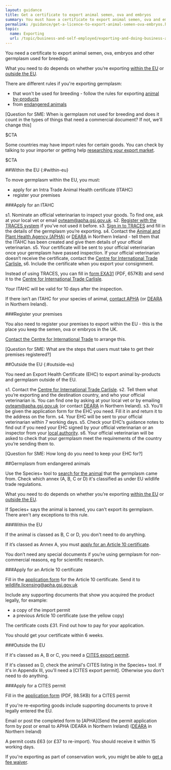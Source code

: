 ```yaml
---
layout: guidance
title: Get a certificate to export animal semen, ova and embryos
summary: You must have a certificate to export animal semen, ova and embryos (germplasm).
permalink: /guidance/get-a-licence-to-export-animal-semen-ova-embryos.html
topic:
  name: Exporting
  url: /topic/business-and-self-employed/exporting-and-doing-business-abroad.html
---
```


You need a certificate to export animal semen, ova, embryos and other germplasm used for breeding.

What you need to do depends on whether you’re exporting [within the EU](#within-eu) or [outside the EU](#outside-eu).

There are different rules if you're exporting germplasm:

- that won't be used for breeding - follow the rules for exporting [animal by-products](/guidance/get-a-licence-to-export-furs-skins-and-other-animal-products.html)
- from [endangered animals](#germplasm-from-endangered-animals)

[Question for SME: When is germplasm not used for breeding and does it count in the types of things that need a commercial document? If not, we'll change this]

$CTA

Some countries may have import rules for certain goods. You can check by talking to your importer or getting help [researching your export market](https://govuk-import-export.herokuapp.com/answer/choosing-export-market-ukti-experimental-sg.html).

$CTA

##Within the EU
{:#within-eu}

To move germplasm within the EU, you must:

* apply for an Intra Trade Animal Health certificate (ITAHC)
* register your premises

###Apply for an ITAHC

s1. Nominate an official veterinarian to inspect your goods. To find one, ask at your local vet or email <ovteam@apha.gsi.gov.uk>.
s2. [Register with the TRACES system](https://webgate.ec.europa.eu/sanco/traces/registration/open.do) if you’ve not used it before.
s3. [Sign in to TRACES](https://webgate.ec.europa.eu/sanco/traces/security/askLogin.do) and fill in the details of the germplasm you’re exporting.
s4. Contact the [Animal and Plant Health Agency (APHA)](https://www.gov.uk/government/organisations/animal-and-plant-health-agency/about/access-and-opening) or [DEARA](https://www.daera-ni.gov.uk/contact) in Northern Ireland - tell them that the ITAHC has been created and give them details of your official veterinarian.
s5. Your certificate will be sent to your official veterinarian once your germplasm have passed inspection. If your official veterinarian doesn’t receive the certificate, contact the [Centre for International Trade Carlisle.](https://www.gov.uk/government/organisations/animal-and-plant-health-agency/about/access-and-opening#specialist-service-centres-ssc)
s6. Include the certificate when you export your consignment.

Instead of using TRACES, you can fill in [form EXA31](https://www.gov.uk/government/uploads/system/uploads/attachment_data/file/487419/form-exa31.pdf) (PDF, 657KB) and send it to the [Centre for International Trade Carlisle](https://www.gov.uk/government/organisations/animal-and-plant-health-agency/about/access-and-opening#specialist-service-centres-ssc).

Your ITAHC will be valid for 10 days after the inspection.

If there isn’t an ITAHC for your species of animal, [contact APHA](https://www.gov.uk/government/organisations/animal-and-plant-health-agency/about/access-and-opening#specialist-service-centres-ssc) (or [DEARA](https://www.daera-ni.gov.uk/contact) in Northern Ireland).

###Register your premises

You also need to register your premises to export within the EU - this is the place you keep the semen, ova or embryos in the UK.

[Contact the Centre for International Trade](https://www.gov.uk/government/organisations/animal-and-plant-health-agency/about/access-and-opening#specialist-service-centres-ssc) to arrange this.

[Question for SME: What are the steps that users must take to get their premises registered?]

##Outside the EU
{:#outside-eu}

You need an Export Health Certificate (EHC) to export animal by-products and germplasm outside of the EU. 

s1. Contact the [Centre for International Trade Carlisle](https://www.gov.uk/government/uploads/system/uploads/attachment_data/file/491835/contacts-international-trade.pdf).
s2. Tell them what you’re exporting and the destination country, and who your official veterinarian is. You can find one by asking at your local vet or by emailing <ovteam@apha.gsi.gov.uk> (or contact [DEARA](https://www.daera-ni.gov.uk/contact) in Northern Ireland).
s3. You’ll be given the application form for the EHC you need. Fill it in and return it to the address on the form.
s4. Your EHC will be sent to your official veterinarian within 7 working days.
s5. Check your EHC’s guidance notes to find out if you need your EHC signed by your official veterinarian or an inspector from your [local authority](https://www.gov.uk/find-local-council).
s6. Your official veterinarian will be asked to check that your germplasm meet the requirements of the country you’re sending them to.

[Question for SME: How long do you need to keep your EHC for?]

##Germplasm from endangered animals

Use the Species+ tool to [search for the animal](https://www.speciesplus.net/) that the germplasm came from. Check which annex (A, B, C or D) it's classified as under EU wildlife trade regulations.

What you need to do depends on whether you’re exporting [within the EU](#within-the-EU) or [outside the EU](#outside-the-EU).

If Species+ says the animal is banned, you can't export its germplasm. There aren't any exceptions to this rule.

###Within the EU

If the animal is classed as B, C or D, you don't need to do anything.

If it’s classed as Annex A, you must [apply for an Article 10 certificate](apply-for-an-article-10-certificate).

You don’t need any special documents if you’re using germplasm for non-commercial reasons, eg for scientific research.

###Apply for an Article 10 certificate

Fill in the [application form](https://www.gov.uk/government/publications/endangered-species-application-for-commercial-use) for the Article 10 certificate. 
Send it to <wildlife.licensing@apha.gsi.gov.uk>

Include any supporting documents that show you acquired the product legally, for example:

- a copy of the import permit
- a previous Article 10 certificate (use the yellow copy)

The certificate costs £31. Find out how to pay for your application.

You should get your certificate within 6 weeks.

###Outside the EU

If it's classed as A, B or C, you need a [CITES export permit](apply-for-a-cites-permit).

If it's classed as D, check the animal's CITES listing in the Species+ tool. If it's in Appendix III, you'll need a [CITES export permit]. Otherwise you don't need to do anything.

###Apply for a CITES permit

Fill in the [application form](https://www.gov.uk/government/uploads/system/uploads/attachment_data/file/423417/form-fed0172.pdf) (PDF, 98.5KB) for a CITES permit

If you're re-exporting goods include supporting documents to prove it legally entered the EU.

Email or post the completed form to [APHA](Send the permit application form by post or email to APHA (DEARA in Northern Ireland) ([DEARA](https://www.dardni.gov.uk/contact) in Northern Ireland)

A permit costs £63 (or £37 to re-import). You should receive it within 15 working days.

If you're exporting as part of conservation work, you might be able to [get a fee waiver](https://www.gov.uk/government/uploads/system/uploads/attachment_data/file/50323/form-citb20.pdf).




